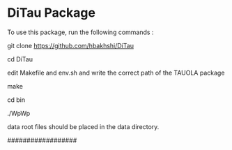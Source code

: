 # DiTau Package

To use this package, run the following commands : 

git clone https://github.com/hbakhshi/DiTau

cd DiTau


edit Makefile and env.sh and write the correct path of the TAUOLA package

make

cd bin

./WpWp


data root files should be placed in the data directory.

##################